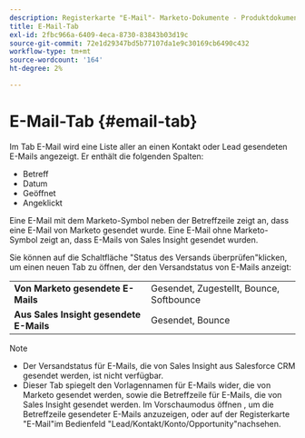 ```yaml
---
description: Registerkarte "E-Mail"- Marketo-Dokumente - Produktdokumentation
title: E-Mail-Tab
exl-id: 2fbc966a-6409-4eca-8730-83843b03d19c
source-git-commit: 72e1d29347bd5b77107da1e9c30169cb6490c432
workflow-type: tm+mt
source-wordcount: '164'
ht-degree: 2%

---
```


# E-Mail-Tab {#email-tab}

Im Tab E-Mail wird eine Liste aller an einen Kontakt oder Lead gesendeten E-Mails angezeigt. Er enthält die folgenden Spalten:

* Betreff
* Datum
* Geöffnet
* Angeklickt

Eine E-Mail mit dem Marketo-Symbol neben der Betreffzeile zeigt an, dass eine E-Mail von Marketo gesendet wurde. Eine E-Mail ohne Marketo-Symbol zeigt an, dass E-Mails von Sales Insight gesendet wurden.

Sie können auf die Schaltfläche &quot;Status des Versands überprüfen&quot;klicken, um einen neuen Tab zu öffnen, der den Versandstatus von E-Mails anzeigt:

<table> 
 <tbody>
  <tr>
   <td><strong>Von Marketo gesendete E-Mails</strong></td>
   <td>Gesendet, Zugestellt, Bounce, Softbounce</td>
  </tr>
  <tr>
   <td><strong>Aus Sales Insight gesendete E-Mails</strong></td>
   <td>Gesendet, Bounce</td>
  </tr>
 </tbody>
</table>

>[!NOTE]
>
>* Der Versandstatus für E-Mails, die von Sales Insight aus Salesforce CRM gesendet werden, ist nicht verfügbar.
>* Dieser Tab spiegelt den Vorlagennamen für E-Mails wider, die von Marketo gesendet werden, sowie die Betreffzeile für E-Mails, die von Sales Insight gesendet werden. Im Vorschaumodus öffnen , um die Betreffzeile gesendeter E-Mails anzuzeigen, oder auf der Registerkarte &quot;E-Mail&quot;im Bedienfeld &quot;Lead/Kontakt/Konto/Opportunity&quot;nachsehen.

